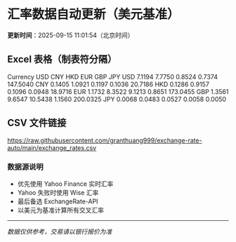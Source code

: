 # 汇率数据自动更新（美元基准）

**更新时间**：2025-09-15 11:01:54（北京时间）

## Excel 表格（制表符分隔）

Currency	USD	CNY	HKD	EUR	GBP	JPY
USD		7.1194	7.7750	0.8524	0.7374	147.5040
CNY	0.1405		1.0921	0.1197	0.1036	20.7186
HKD	0.1286	0.9157		0.1096	0.0948	18.9716
EUR	1.1732	8.3522	9.1213		0.8651	173.0455
GBP	1.3561	9.6547	10.5438	1.1560		200.0325
JPY	0.0068	0.0483	0.0527	0.0058	0.0050	

## CSV 文件链接

https://raw.githubusercontent.com/granthuang999/exchange-rate-auto/main/exchange_rates.csv

### 数据源说明
- 优先使用 Yahoo Finance 实时汇率
- Yahoo 失败时使用 Wise 汇率
- 最后备选 ExchangeRate-API
- 以美元为基准计算所有交叉汇率

---
*数据仅供参考，交易请以银行报价为准*